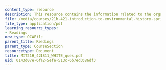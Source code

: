 ```yaml
---
content_type: resource
description: This resource contains the information related to the organic machine.
file: /media/courses/21h-421-introduction-to-environmental-history-spring-2011/0143d07e6fa25efe513c6b7ed3386df3_MIT21H_421S11_WHITE_ques.pdf
file_type: application/pdf
learning_resource_types:
- Readings
ocw_type: OCWFile
parent_title: Readings
parent_type: CourseSection
resourcetype: Document
title: MIT21H_421S11_WHITE_ques.pdf
uid: 0143d07e-6fa2-5efe-513c-6b7ed3386df3
---
```

